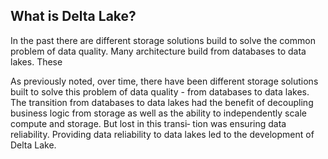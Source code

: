 ## What is Delta Lake?

In the past there are different storage solutions build to solve the common problem of data quality. Many architecture build from databases to data lakes. These 

As previously noted, over time, there have been different storage solutions built to solve this problem of data quality - from databases to data lakes. The transition from databases to data lakes had the benefit of decoupling business logic from storage as well as the ability to independently scale compute and storage. But lost in this transi‐ tion was ensuring data reliability. Providing data reliability to data lakes led to the development of Delta Lake.

<!--stackedit_data:
eyJoaXN0b3J5IjpbLTE3OTQ5MDcxNzUsLTc4MjA2NDI1MCwtMj
A4ODc0NjYxMiwtMzMyNDU1MzYzXX0=
-->